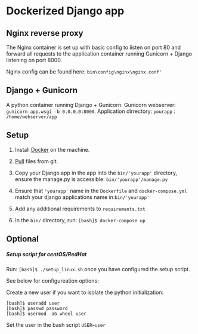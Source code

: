 # Dockerized Django app

## Nginx reverse proxy

The Nginx container is set up with basic config to listen on port 80 and forward all requests to the application container running Gunicorn + Django listening on port 8000.

Nginx config can be found here:  `bin\config\nginx\nginx.conf'`

## Django + Gunicorn

A python container running Django + Gunicorn. Gunicorn webserver:  `gunicorn app.wsgi -b 0.0.0.0:8000`. Application dirrectory: `yourapp` : `/home/webserver/app`

## Setup

1. Install [Docker](https://docs.docker.com/install/) on the machine.

2. [Pull](https://github.com/Axiomvp/docker-nginx-gunicorn-django.git) files from git.

3. Copy your Django app in the app into the `bin/'yourapp'` directory, ensure the manage.py is accessible: `bin/'yourapp'/manage.py`

4. Ensure that `'yourapp'` name in the `Dockerfile` and `docker-compose.yml`  match your django applications name in:`bin/'yourapp'`

5. Add any additional requirements to `requirements.txt`

6. In the `bin/` directory, run: `[bash]$ docker-compose up`

## Optional

##### Setup script for centOS/RedHat

Run: `[bash]$ ./setup_linux.sh` once you have configured the setup script.

See below for configureation options:

Create a new user if you want to isolate the python initialization:

    [bash]$ useradd user
    [bash]$ passwd password
    [bash]$ usermod -aG wheel user

Set the user in the bash script `USER=user`

